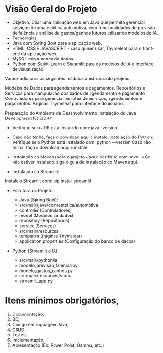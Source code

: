 # Visão Geral do Projeto
- Objetivo: Criar uma aplicação web em Java que permita gerenciar serviços de uma estética automotiva, com funcionalidades de previsão de falência e análise de gastos/ganhos futuros utilizando modelos de IA.
- Tecnologias:
- Java com Spring Boot para a aplicação web.
- HTML, CSS E JAVASCRIPT - caso quiser usar, Thymeleaf para o front-end da aplicação web.
- MySQL como banco de dados.
- Python com Scikit-Learn e Streamlit para os modelos de IA e interface de visualização.

Vamos adicionar os seguintes módulos à estrutura do projeto:

Modelos de Dados para agendamentos e pagamentos.
Repositórios e Serviços para manipulação dos dados de agendamento e pagamento.
Controladores para gerenciar as rotas de serviços, agendamentos e pagamentos.
Páginas Thymeleaf para interface do usuário.

Preparação do Ambiente de Desenvolvimento
Instalação do Java Development Kit (JDK):

- Verifique se o JDK está instalado com:
java -version
- Caso não tenha, faça o download aqui e instale.
Instalação do Python:
Verifique se o Python está instalado com:
python --version
Caso não tenha, faça o download aqui e instale.

- Instalação do Maven (para o projeto Java):
Verifique com:
mvn -v
Se não estiver instalado, siga o guia de instalação do Maven aqui.

- Instalação do Streamlit:

Instale o Streamlit com:
pip install streamlit
- Estrutura do Projeto
  - Java (Spring Boot):
  - src/main/java/com/estetica/automotiva
  - controller (Controladores)
  - model (Modelos de dados)
  - repository (Repositórios)
  - service (Serviços)
  - src/main/resources
  - templates (Páginas Thymeleaf)
  - application.properties (Configuração do banco de dados)

- Python (Streamlit e IA):

  - src/main/python/ia
  - modelo_previsao_falencia.py
  - modelo_gastos_ganhos.py
  - src/main/resources/static
  - streamlit_app.py

# Itens mínimos obrigatórios,
1. Documentação;
2. BD;
3. Código em linguagem Java;
4. CRUD;
5. Testes;
6. Implementação;
7. Apresentação (Ex: Power Point, Gamma, etc.)
